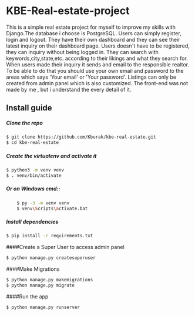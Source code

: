 
# KBE-Real-estate-project

  This is a simple real estate project for myself to improve my skills with Django.The database i choose is PostgreSQL. Users can simply register, login and logout. They have their own dashboard and they can see their latest inquiry on their dashboard page. Users doesn`t have to be registered, they can inquiry without being logged in. They can search with keywords,city,state,etc. according to their likings and what they search for. When users made their inquiry it sends and email to the responsible realtor. To be able to do that you should use your own email and password to the areas which says 'Your email' or 'Your password'. Listings can only be created from admin panel which is also customized. The front-end was not made by me , but i understand the every detail of it.

  

## Install guide

##### Clone the repo

```bash
$ git clone https://github.com/Kburak/kbe-real-estate.git
$ cd kbe-real-estate
```

##### Create the virtualenv and activate it
```bash
$ python3 -m venv venv
$ . venv/bin/activate
```

##### Or on Windows cmd::
```bash
    $ py -3 -m venv venv
    $ venv\Scripts\activate.bat
```

##### Install dependencies
```bash
$ pip install -r requirements.txt
```

####Create a Super User to access admin panel
```bash
$ python manage.py createsuperuser
```

####Make Migrations
```bash
$ python manage.py makemigrations
$ python manage.py migrate
```

####Run the app
```bash
$ python manage.py runserver
```
